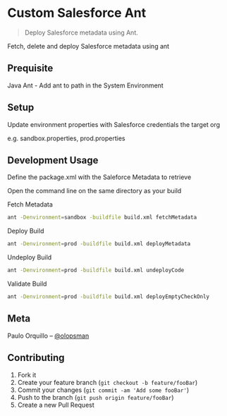 # Custom Salesforce Ant
> Deploy Salesforce metadata using Ant.


Fetch, delete and deploy Salesforce metadata using ant


## Prequisite

Java
Ant - Add ant to path in the System Environment

## Setup

Update environment properties with Salesforce credentials the target org

e.g. sandbox.properties, prod.properties

## Development Usage

Define the package.xml with the Saleforce Metadata to retrieve

Open the command line on the same directory as your build

Fetch Metadata 
```sh
ant -Denvironment=sandbox -buildfile build.xml fetchMetadata
```

Deploy Build
```sh
ant -Denvironment=prod -buildfile build.xml deployMetadata
```

Undeploy Build
```sh
ant -Denvironment=prod -buildfile build.xml undeployCode
```

Validate Build
```sh
ant -Denvironment=prod -buildfile build.xml deployEmptyCheckOnly
```


## Meta

Paulo Orquillo – [@olopsman](https://twitter.com/olopsman) 

## Contributing

1. Fork it 
2. Create your feature branch (`git checkout -b feature/fooBar`)
3. Commit your changes (`git commit -am 'Add some fooBar'`)
4. Push to the branch (`git push origin feature/fooBar`)
5. Create a new Pull Request

